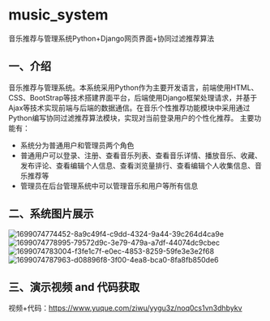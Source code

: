 # music_system
音乐推荐与管理系统Python+Django网页界面+协同过滤推荐算法

## 一、介绍
音乐推荐与管理系统。本系统采用Python作为主要开发语言，前端使用HTML、CSS、BootStrap等技术搭建界面平台，后端使用Django框架处理请求，并基于Ajax等技术实现前端与后端的数据通信。在音乐个性推荐功能模块中采用通过Python编写协同过滤推荐算法模块，实现对当前登录用户的个性化推荐。
主要功能有：

- 系统分为普通用户和管理员两个角色
- 普通用户可以登录、注册、查看音乐列表、查看音乐详情、播放音乐、收藏、发布评论、查看编辑个人信息、查看浏览量排行、查看编辑个人收集信息、音乐推荐等
- 管理员在后台管理系统中可以管理音乐和用户等所有信息

## 二、系统图片展示
![1699074774452-8a9c49f4-c9dd-4324-9a44-39c264d4ca9e](https://github.com/ziwupython/music_system/assets/133186350/ae587c85-1bb8-49a5-a1d6-144424e84254)
![1699074778995-79572d9c-3e79-479a-a7df-44074dc9cbec](https://github.com/ziwupython/music_system/assets/133186350/083bedd2-5880-44f4-8b80-932ec035dd05)
![1699074783004-f3fe1c7f-e0ec-4853-8259-59fe3e3e2f68](https://github.com/ziwupython/music_system/assets/133186350/feebaf64-f74e-4d19-ad76-8eff610abd58)
![1699074787963-d08896f8-3f00-4ea8-bca0-8fa8fb850de6](https://github.com/ziwupython/music_system/assets/133186350/3328f440-f2cb-4604-a257-14b20b65ebcb)

## 三、演示视频 and 代码获取
视频+代码：https://www.yuque.com/ziwu/yygu3z/noq0cs1vn3dhbykv
